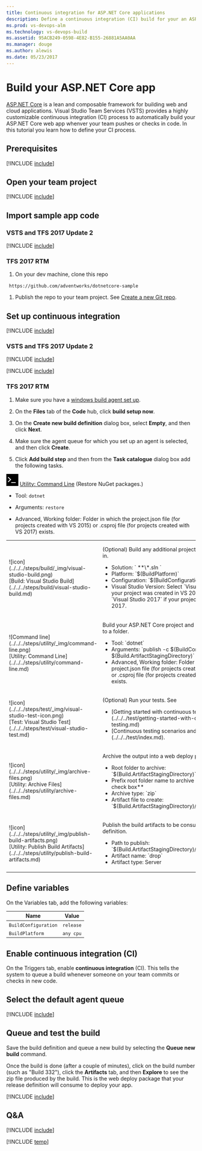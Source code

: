 ```yaml
---
title: Continuous integration for ASP.NET Core applications
description: Define a continuous integration (CI) build for your an ASP.NET Core app in Visual Studio Team Services or Microsoft Team Foundation Server (TFS)
ms.prod: vs-devops-alm
ms.technology: vs-devops-build
ms.assetid: 95ACB249-0598-4E82-B155-26881A5AA0AA
ms.manager: douge
ms.author: alewis
ms.date: 05/23/2017
---
```


# Build your ASP.NET Core app

[ASP.NET Core](http://www.asp.net/core) is a lean and composable framework for building web and cloud applications. Visual Studio Team Services (VSTS) provides a highly customizable continuous integration (CI) process to automatically build your ASP.NET Core web app whenver your team pushes or checks in code. In this tutorial you learn how to define your CI process. 

## Prerequisites 

[!INCLUDE [include](../../../_shared/ci-cd-prerequisites.md)]

## Open your team project

[!INCLUDE [include](../../../_shared/open-team-project.md)]

## Import sample app code

### VSTS and TFS 2017 Update 2

[!INCLUDE [include](_shared/import-code-aspnet-core-vsts.md)]

### TFS 2017 RTM

1. On your dev machine, clone this repo

 ```
  https://github.com/adventworks/dotnetcore-sample
```

1. Publish the repo to your team project. See [Create a new Git repo](../../../../git/tutorial/creatingrepo.md).

## Set up continuous integration

[!INCLUDE [include](../../../_shared/ci-quickstart-intro.md)]

### VSTS and TFS 2017 Update 2

[!INCLUDE [include](_shared/create-aspnet-core-build-team-services.md)]

[!INCLUDE [include](../_shared/aspnet-core-build-tasks.md)]

### TFS 2017 RTM

1. Make sure you have a [windows build agent set up](../../../actions/agents/v2-windows.md).

1. On the **Files** tab of the **Code** hub, click **build setup now**.

1. On the **Create new build definition** dialog box, select **Empty**, and then click **Next**.

1. Make sure the agent queue for which you set up an agent is selected, and then click **Create**.

1. Click **Add build step** and then from the **Task catalogue** dialog box add the following tasks.

![icon](../../../steps/utility/_img/command-line.png) [Utility: Command Line](../../../steps/utility/command-line.md) (Restore NuGet packages.)

* Tool: `dotnet`

* Arguments: `restore`

* Advanced, Working folder: Folder in which the project.json file (for projects created with VS 2015) or .csproj file (for projects created with VS 2017) exists.
      
<table>
  <tr>
    <td>![icon](../../../steps/build/_img/visual-studio-build.png)<br>[Build: Visual Studio Build](../../../steps/build/visual-studio-build.md)</td>
    <td>
      <p>(Optional) Build any additional projects that are checked in.<p>
      <ul>
          <li>Solution: ` **\*.sln `</li>
          <li>Platform: `$(BuildPlatform)`</li>
          <li>Configuration: `$(BuildConfiguration)`</li>
          <li>Visual Studio Version: Select `Visual Studio 2015` if your project was created in VS 2015 Update 3. Select `Visual Studio 2017` if your project was created in VS 2017.</li>
      </ul>
    </td>
  </tr>
  <tr>
    <td>![Command line](../../../steps/utility/_img/command-line.png)<br/>[Utility: Command Line](../../../steps/utility/command-line.md)</td>
    <td>
      <p>Build your ASP.NET Core project and publish the output to a folder.</p>
      <ul>
        <li>Tool: `dotnet`</li>
        <li>Arguments: `publish -c $(BuildConfiguration) -o $(Build.ArtifactStagingDirectory)`</li>
        <li>Advanced, Working folder: Folder in which the project.json file (for projects created with VS 2015) or .csproj file (for projects created with VS 2017) exists.</li>
      </ul>
    </td>
  </tr>
  <tr>
    <td>![icon](../../../steps/test/_img/visual-studio-test-icon.png)<br/>[Test: Visual Studio Test](../../../steps/test/visual-studio-test.md)</td>
    <td>
    <p>(Optional) Run your tests. See</p>
   <ul>
   <li>[Getting started with continuous testing](../../../test/getting-started-with-continuous-testing.md)</li>
    <li>[Continuous testing scenarios and capabilities](../../../test/index.md).</li>
    </ul>
    </td>
  </tr>
  <tr>
    <td>![icon](../../../steps/utility/_img/archive-files.png)<br>[Utility: Archive Files](../../../steps/utility/archive-files.md)</td>
    <td>
      <p>Archive the output into a web deploy package.</p>
      <ul>
        <li>Root folder to archive: `$(Build.ArtifactStagingDirectory)`</li>
        <li>Prefix root folder name to archive paths: **Clear this check box**
        <li>Archive type: `zip`</li>
        <li>Artifact file to create: `$(Build.ArtifactStagingDirectory)/$(Build.BuildId).zip`</li>
      </ul>
    </td>
  </tr>
  <tr>
    <td>![icon](../../../steps/utility/_img/publish-build-artifacts.png)<br>[Utility: Publish Build Artifacts](../../../steps/utility/publish-build-artifacts.md)</td>
    <td>
      <p>Publish the build artifacts to be consumed by a release definition.</p>
      <ul>
        <li>Path to publish: `$(Build.ArtifactStagingDirectory)/$(Build.BuildId).zip`</li>
        <li>Artifact name: `drop`</li>
        <li>Artifact type: Server</li>
      </ul>
    </td>
  </tr>
  </table>

## Define variables

On the Variables tab, add the following variables:

|Name|Value|
|-|-|
|`BuildConfiguration`|`release`|
|`BuildPlatform`|`any cpu`|

## Enable continuous integration (CI)

On the Triggers tab, enable **continuous integration** (CI). This tells the system to queue a build whenever someone on your team commits or checks in new code.

## Select the default agent queue

[!INCLUDE [include](../_shared/aspnet-core-build-queue.md)]

## Queue and test the build

Save the build definition and queue a new build by selecting the **Queue new build** command.

Once the build is done (after a couple of minutes), click on the build number (such as "Build 332"), click the **Artifacts** tab, and then **Explore** to see the zip file produced by the build. This is the web deploy package that your release definition will consume to deploy your app.

[!INCLUDE [include](_shared/deploy-asp-web-app.md)]

## Q&A

<!-- BEGINSECTION class="md-qanda" -->

[!INCLUDE [include](../_shared/aspnet-core-build-qa.md)]

[!INCLUDE [temp](../../../_shared/qa-versions.md)]

<!-- BEGINSECTION class="md-qanda" -->
